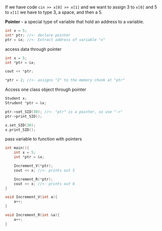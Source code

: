 If we have code `cin >> x[0] >> x[1]` and we want to assign 3 to `x[0]` and 5 to `x[1]` we have to type 3, a space, and then a 5.

**Pointer** - a special type of variable that hold an address to a variable.

```C++
int x = 5;
int* ptr; //<- declare pointer
ptr = &x; //<- Extract address of variable "x"
```

access data through pointer
```C++
int x = 5;
int *ptr = &x;

cout << *ptr;

*ptr = 2; //<- assigns "2" to the memory chunk at "ptr"
```

Access one class object through pointer
```C++
Student x;
Strudent *ptr = &x;

ptr->set_SID(30); //<- "ptr" is a pointer, so use "->"
ptr->print_SID();

x.set_SID(30);
x.print_SID();
```

pass variable to function with pointers

```C++
int main(){
	int x = 5;
	int *ptr = &x;

	Increment_V(*ptr);
	cout << x; //<- prints out 5

	Increment_R(*ptr);
	cout << x; //<- prints out 6
}

void Increment_V(int a){
	a++;
}

void Increment_R(int &a){
	a++;
}
```
